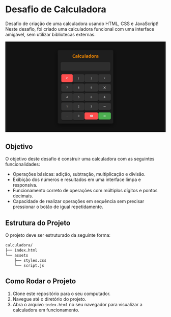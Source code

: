 # Desafio de Calculadora

Desafio de criação de uma calculadora usando HTML, CSS e JavaScript! Neste desafio, foi criado uma calculadora funcional com uma interface amigável, sem utilizar bibliotecas externas.

<div align="center"> <img src="assets/img/screenshot.png" alt="100 Days of Java Challenge"> </div>

## Objetivo

O objetivo deste desafio é construir uma calculadora com as seguintes funcionalidades:

- Operações básicas: adição, subtração, multiplicação e divisão.
- Exibição dos números e resultados em uma interface limpa e responsiva.
- Funcionamento correto de operações com múltiplos dígitos e pontos decimais.
- Capacidade de realizar operações em sequência sem precisar pressionar o botão de igual repetidamente.

## Estrutura do Projeto

O projeto deve ser estruturado da seguinte forma:
```
calculadora/
├── index.html
└── assets
	├── styles.css
	└── script.js
```

## Como Rodar o Projeto

1. Clone este repositório para o seu computador.
2. Navegue até o diretório do projeto.
3. Abra o arquivo `index.html` no seu navegador para visualizar a calculadora em funcionamento.